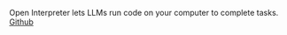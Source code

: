 Open Interpreter lets LLMs run code on your computer to complete tasks.
[Github](https://github.com/KillianLucas/open-interpreter/)